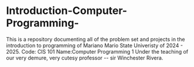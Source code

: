 # Introduction-Computer-Programming-

This is a repository documenting all of the problem set and projects in the introduction to programming of Mariano Mario State Univeristy of 2024 - 2025.
Code: CIS 101 
Name:Computer Programming 1 
Under the teaching of our very demure, very cutesy professor -- sir Winchester Rivera.
